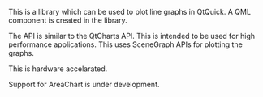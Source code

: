 This is a library which can be used to plot line graphs in QtQuick. A QML component is created in the library.

The API is similar to the QtCharts API. This is intended to be used for high performance applications. This uses SceneGraph APIs for plotting the graphs.

This is hardware accelarated.

Support for AreaChart is under development.
